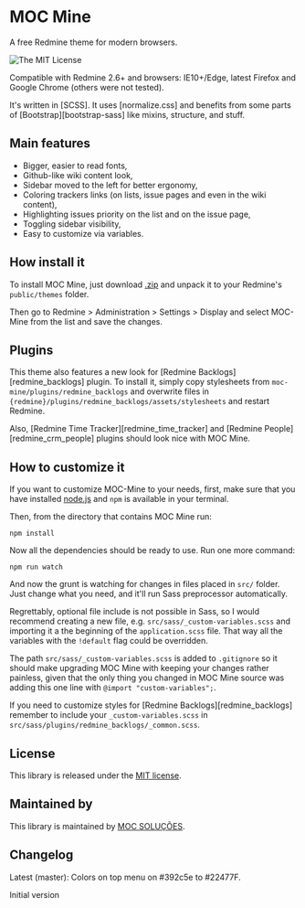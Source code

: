 # MOC Mine

A free Redmine theme for modern browsers.

![The MIT License](https://img.shields.io/badge/license-MIT-2989D8.svg) 


Compatible with Redmine 2.6+ and browsers: IE10+/Edge, latest Firefox and Google Chrome (others were not tested).

It's written in [SCSS]. It uses [normalize.css] and benefits from some parts of [Bootstrap][bootstrap-sass] like mixins, structure, and stuff.

## Main features

* Bigger, easier to read fonts,
* Github-like wiki content look,
* Sidebar moved to the left for better ergonomy,
* Coloring trackers links (on lists, issue pages and even in the wiki content),
* Highlighting issues priority on the list and on the issue page,
* Toggling sidebar visibility,
* Easy to customize via variables.

## How install it

To install MOC Mine, just download [.zip](https://github.com/maikees/moc-mine/archive/master.zip) and unpack it to your Redmine's `public/themes` folder.

Then go to Redmine > Administration > Settings > Display and select MOC-Mine from the list and save the changes.

## Plugins

This theme also features a new look for [Redmine Backlogs][redmine_backlogs] plugin. To install it, simply copy stylesheets from `moc-mine/plugins/redmine_backlogs` and overwrite files in `{redmine}/plugins/redmine_backlogs/assets/stylesheets` and restart Redmine.

Also, [Redmine Time Tracker][redmine_time_tracker] and [Redmine People][redmine_crm_people] plugins should look nice with MOC Mine.

## How to customize it

If you want to customize MOC-Mine to your needs, first, make sure that you have installed [node.js](http://nodejs.org/) and `npm` is available in your terminal.

Then, from the directory that contains MOC Mine run:

    npm install

Now all the dependencies should be ready to use. Run one more command:

    npm run watch

And now the grunt is watching for changes in files placed in `src/` folder. Just change what you need, and it'll run Sass preprocessor automatically.

Regrettably, optional file include is not possible in Sass, so I would recommend creating a new file, e.g. `src/sass/_custom-variables.scss` and importing it a the beginning of the `application.scss` file. That way all the variables with the `!default` flag could be overridden.

The path `src/sass/_custom-variables.scss` is added to `.gitignore` so it should make upgrading MOC Mine with keeping your changes rather painless, given that the only thing you changed in MOC Mine source was adding this one line with `@import "custom-variables";`.

If you need to customize styles for [Redmine Backlogs][redmine_backlogs] remember to include your `_custom-variables.scss` in `src/sass/plugins/redmine_backlogs/_common.scss`.

## License

This library is released under the [MIT license](https://github.com/maikees/moc-mine/blob/master/LICENSE).


## Maintained by

This library is maintained by [MOC SOLUÇÕES](http://mocsolucoes.com.br).


## Changelog

Latest (master):
Colors on top menu on #392c5e to #22477F.

Initial version

[version]:https://github.com/mrliptontea/PurpleMine2
